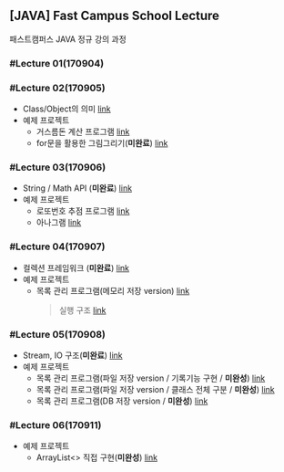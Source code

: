 ## [JAVA] Fast Campus School Lecture

패스트캠퍼스 JAVA 정규 강의 과정

### #Lecture 01(170904)

### #Lecture 02(170905)

* Class/Object의 의미 [link](https://github.com/RicheyHans/-JAVA-FC_School_Lecture/blob/master/Lecture/Lecture02_170905/lecture02_170905.md)
* 예제 프로젝트
  * 거스름돈 계산 프로그램 [link](https://github.com/RicheyHans/-JAVA-FC_School_Lecture/blob/master/Lecture/Lecture02_170905/Exercise/ChangeMoneyCalc.java)
  * for문을 활용한 그림그리기(**미완료**) [link](https://github.com/RicheyHans/-JAVA-FC_School_Lecture/tree/master/Lecture/Lecture02_170905/Exercise/FlowControllerQuiz)

### #Lecture 03(170906)

* String / Math API (**미완료**) [link](https://github.com/RicheyHans/-JAVA-FC_School_Lecture/blob/master/Lecture/Lecture03_170906/lecture03_170906.md)
* 예제 프로젝트
  * 로또번호 추점 프로그램 [link](https://github.com/RicheyHans/-JAVA-FC_School_Lecture/blob/master/Lecture/Lecture03_170906/Exercise/LottoMachine.java)
  * 아나그램 [link](https://github.com/RicheyHans/-JAVA-FC_School_Lecture/blob/master/Lecture/Lecture03_170906/Exercise/Anagram.java)

### #Lecture 04(170907)
 * 컬렉션 프레임워크 (**미완료**) [link](https://github.com/RicheyHans/-JAVA-FC_School_Lecture/blob/master/Lecture/Lecture04_170907/lecture04_170907.md)
 * 예제 프로젝트
    * 목록 관리 프로그램(메모리 저장 version) [link](https://github.com/RicheyHans/-JAVA-FC_School_Lecture/blob/master/Lecture/Lecture04_170907/Exercise/MemoMain.java)
      > 실행 구조 [link](https://github.com/RicheyHans/-JAVA-FC_School_Lecture/blob/master/Lecture/Lecture04_170907/MainMemo_Structure.pptx)

### #Lecture 05(170908)
 * Stream, IO 구조(**미완료**) [link](https://github.com/RicheyHans/-JAVA-FC_School_Lecture/blob/master/Lecture/Lecture05_170908/lecture05_170908.md)
 * 예제 프로젝트
   * 목록 관리 프로그램(파일 저장 version / 기록기능 구현 / **미완성**) [link](https://github.com/RicheyHans/-JAVA-FC_School_Lecture/tree/master/Lecture/Lecture05_170908/Exercise/MemoOnlyCver)
   * 목록 관리 프로그램(파일 저장 version / 클래스 전체 구분 / **미완성**) [link](https://github.com/RicheyHans/-JAVA-FC_School_Lecture/tree/master/Lecture/Lecture05_170908/Exercise/MemoClassDivide)
   * 목록 관리 프로그램(DB 저장 version / **미완성**) [link](https://github.com/RicheyHans/-JAVA-FC_School_Lecture/tree/master/Lecture/Lecture05_170908/Exercise/MemoDBver)

### #Lecture 06(170911)
 * 예제 프로젝트
   * ArrayList<> 직접 구현(**미완성**) [link](-JAVA-FC_School_Lecture/Lecture/Lecture06_170911/Exercise/NewList.java)
